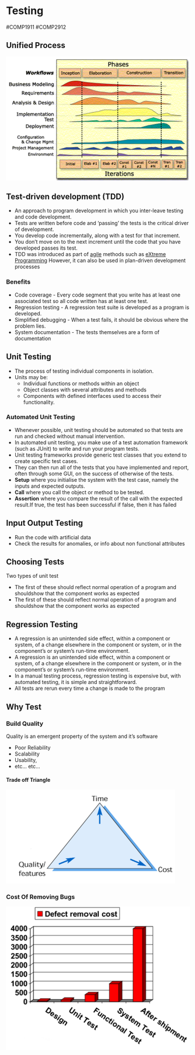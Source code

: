 # Testing
#COMP1911 #COMP2912
## Unified Process
![](Images/Rational_Unified_Process.png)
## Test-driven development (TDD)
- An approach to program development in which you inter-leave testing and code development. 
- Tests are written before code and ‘passing’ the tests is the critical driver of development.
- You develop code incrementally, along with a test for that increment. 
- You don’t move on to the next increment until the code that you have developed passes its test. 
- TDD was introduced as part of [agile](Agile.md) methods such as [eXtreme Programming](../../Professional%20Computing/eXtreme%20Programming.md) However, it can also be used in plan-driven development processes
### Benefits
- Code coverage - Every code segment that you write has at least one associated test so all code written has at least one test.
- Regression testing - A regression test suite is developed as a program is developed.
- Simplified debugging - When a test fails, it should be obvious where the problem lies.
- System documentation - The tests themselves are a form of documentation
## Unit Testing
- The process of testing individual components in isolation.
- Units may be:
	- Individual functions or methods within an object
	- Object classes with several attributes and methods
	- Components with defined interfaces used to access their functionality.
### Automated Unit Testing
- Whenever possible, unit testing should be automated so that tests are run and checked without manual intervention. 
- In automated unit testing, you make use of a test automation framework (such as JUnit) to write and run your program tests.
- Unit testing frameworks provide generic test classes that you extend to create specific test cases.
- They can then run all of the tests that you have implemented and report, often through some GUI, on the success of otherwise of the tests.
- **Setup** where you initialise the system with the test case, namely the inputs and expected outputs.
- **Call** where you call the object or method to be tested.
- **Assertion** where you compare the result of the call with the expected result.If true, the test has been successful if false, then it has failed
## Input Output Testing
- Run the code with artificial data
- Check the results for anomalies, or info about non functional attributes
## Choosing Tests
Two types of unit test
- The first of these should reflect normal operation of a program and shouldshow that the component works as expected
- The first of these should reflect normal operation of a program and shouldshow that the component works as expected
## Regression Testing
- A regression is an unintended side effect, within a component or system, of a change elsewhere in the component or system, or in the component’s or system’s run-time environment.
- A regression is an unintended side effect, within a component or system, of a change elsewhere in the component or system, or in the component’s or system’s run-time environment.
- In a manual testing process, regression testing is expensive but, with automated testing, it is simple and straightforward.
- All tests are rerun every time a change is made to the program
## Why Test
### Build Quality
Quality is an emergent property of the system and it’s software
- Poor Reliability
- Scalability
- Usability, 
- etc... etc...
#### Trade off Triangle
![](Images/Trade_Off_Triangle.png)
### Cost Of Removing Bugs
![](Images/Cost_Of_Removing_Bugs.png)
